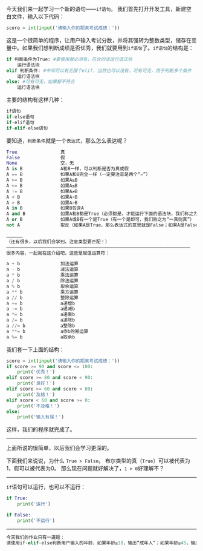 今天我们来一起学习一个新的语句——`if语句`。
我们首先打开开发工具，新建空白文件，输入以下代码：

```python
score = int(input('请输入你的期末考试成绩：'))
```
这是一个很简单的程序，让用户输入考试分数，并将其强转为整数类型，储存在变量中。如果我们想判断成绩是否优秀，我们就要用到`if语句`了。`if语句`的结构是：

```python
if 判断条件为True: #要使用就必须有，符合的话运行语法块
	运行语法块
elif 判断条件: #中间可以有无限个elif，当然也可以没有，可有可无，用于判断多个条件
	运行语法块
else: #可有可无，如果都不符合
	运行语法块
```
主要的结构有这样几种：

```python
if语句
if-else语句
if-elif语句
if-elif-else语句
```

要知道，`判断条件`就是一个`表达式`，那么怎么表达呢？
```python
True                真
False               假
None                空，无
A is B              A和B一样，可以判断是否为真或假                   
A == B              如果A和B完全一样（一定要注意是两个“=”）
A >= B              如果A≥B
A <= B              如果A≤B
A != B              如果A≠B
A < B               如果A<B
A > B               如果A>B
A in B              如果B包含A
A and B             如果A和B都是True（必须都是，才能运行下面的语法块，我们称之为“一假则假”）
A or B              如果A或B有一个是True（有一个是即可，我们称之为“一真则真”）
not A               取反（如果A是True，那么表达式的意思就是False；如果A是False，那么表达式的意思就是True）

………………
（还有很多，以后我们会学到。注意类型要匹配！）
————————————————————————————————————————————————————————————————————
很多内容，一起就在这介绍吧，这些是赋值运算符：

a + b               加法运算
a - b               减法运算
a * b               乘法运算
a / b               除法运算
a % b               取余运算
a ** b              乘方运算
a // b              整除运算
a += b              a递增b
a -= b              a递减b
a *= b              a递乘b
a /= b              a递除b
a //= b             a整除b
a **= b             a作b的幂运算
a %= b              a取余b      
```
我们套一下上面的结构：

```python
score = int(input('请输入你的期末考试成绩：'))
if score >= 90 and score <= 100:
	print('优秀！')
elif score >= 80 and score < 90:
	print('良好！')
elif score >= 60 and score < 80:
	print('及格！')
elif score < 60 and score >= 0:
	print('不及格！')
else:
	print('输入有误！')
```
这样，我们的程序就完成了。
<hr>
上面所说的很简单，以后我们会学习更深的。

下面我们来说说，为什么 `True > False`。
布尔类型的真（`True`）可以被代表为1，假可以被代表为0。
那么现在问题就好解决了，`1 > 0`好理解不？
<hr>

`if`语句可以运行，也可以不运行：

```python
if True:
	print('运行')

if False:
	print('不运行')
```
<hr>

```python
今天我们的作业只有一道题：
请使用if-elif-else判断用户输入的年龄，如果年龄≥18，输出“成年人”；如果年龄≥45，输出“中年人”；如果年龄≥60且年龄≤100，那么输出“老年人”，不考虑其他情况。
```


